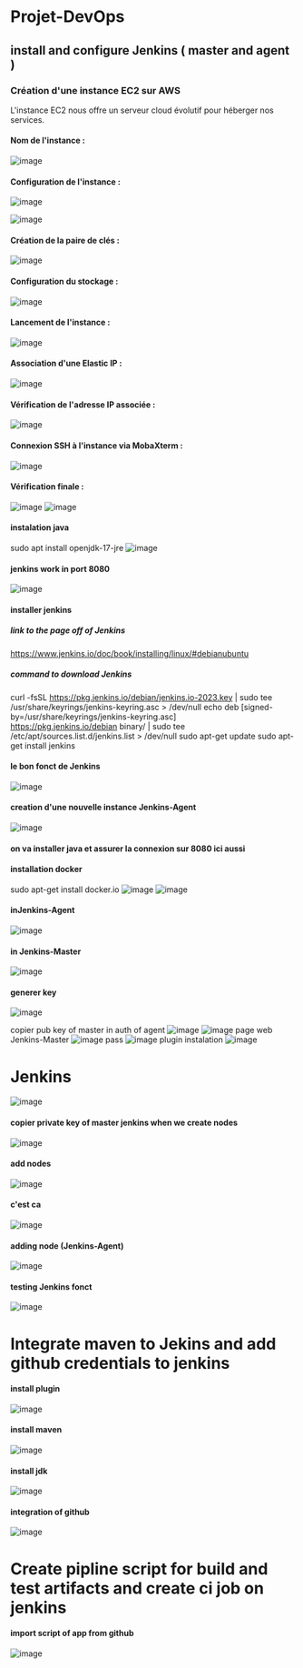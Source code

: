 # Projet-DevOps
## install and configure Jenkins ( master and agent )
### Création d'une instance EC2 sur AWS
L'instance EC2 nous offre un serveur cloud évolutif pour héberger nos services.
#### Nom de l'instance :
![image](https://github.com/user-attachments/assets/1b7fa42f-d7fd-41b9-91ef-0cc422821bb0)
#### Configuration de l'instance :

![image](https://github.com/user-attachments/assets/cdf1d8da-4341-4d4b-8379-82ef1f0ab2c0)

![image](https://github.com/user-attachments/assets/517a1e27-c277-4553-829f-ba288a167d77)

#### Création de la paire de clés :

![image](https://github.com/user-attachments/assets/aadbf00a-8c7f-4fa9-897b-eaf639c7f4a2)

#### Configuration du stockage :

![image](https://github.com/user-attachments/assets/55e53a7f-12c1-40d0-b468-7b7ae1edeeef)

#### Lancement de l'instance :

![image](https://github.com/user-attachments/assets/523073dc-e609-4364-9bcd-cb5f3fd9661b)

#### Association d'une Elastic IP :

![image](https://github.com/user-attachments/assets/2709b8f0-deae-4af3-b0a3-2c553246b823)

#### Vérification de l'adresse IP associée :

![image](https://github.com/user-attachments/assets/099c2d92-d5c7-4f5a-ba20-5070adeadf90)

#### Connexion SSH à l'instance via MobaXterm :

![image](https://github.com/user-attachments/assets/15daee7f-3af7-41ee-8ae5-ad0e92710574)

#### Vérification finale :

![image](https://github.com/user-attachments/assets/27a96cc4-1795-4ef7-8dae-0647436fd09a)
![image](https://github.com/user-attachments/assets/c32e8834-43c6-4419-9019-380e0cbc4b4c)
#### instalation java 
sudo apt install openjdk-17-jre 
![image](https://github.com/user-attachments/assets/ee92ca85-daa3-4717-b87e-9814918ca4c2)

#### jenkins work in port 8080
![image](https://github.com/user-attachments/assets/81e55caa-20d9-4612-9a70-76c0014c2b37)
#### installer jenkins 
##### link to the page off of Jenkins
https://www.jenkins.io/doc/book/installing/linux/#debianubuntu
##### command to download Jenkins 
curl -fsSL https://pkg.jenkins.io/debian/jenkins.io-2023.key | sudo tee \
  /usr/share/keyrings/jenkins-keyring.asc > /dev/null
echo deb [signed-by=/usr/share/keyrings/jenkins-keyring.asc] \
  https://pkg.jenkins.io/debian binary/ | sudo tee \
  /etc/apt/sources.list.d/jenkins.list > /dev/null
sudo apt-get update
sudo apt-get install jenkins
#### le bon fonct de Jenkins
![image](https://github.com/user-attachments/assets/adfdbc0f-9893-47ef-806f-1becc324273f)
#### creation d'une nouvelle instance Jenkins-Agent
![image](https://github.com/user-attachments/assets/d8526795-d4f7-40df-abb3-56f89eb49817)
#### on va installer java et assurer la connexion sur 8080 ici aussi 
#### installation docker 
sudo apt-get install docker.io
![image](https://github.com/user-attachments/assets/98d555ef-b583-4c4b-b875-b4c006eb8299)
![image](https://github.com/user-attachments/assets/1131cd55-1a71-4d1c-a419-42c793227107)
#### inJenkins-Agent
![image](https://github.com/user-attachments/assets/506d6a4c-6293-4977-a0a2-ae3ed151822b)
#### in Jenkins-Master
![image](https://github.com/user-attachments/assets/702ecc0f-ce6c-4d2c-9db2-8753c3be89de)
#### generer key
![image](https://github.com/user-attachments/assets/bf68ca05-60c0-4fe9-adfc-c4ff9c834145)

copier pub key of master in auth of agent
![image](https://github.com/user-attachments/assets/2922b134-58c8-4486-8cf6-a5b65378ea68)
![image](https://github.com/user-attachments/assets/d7a518b4-a8ae-4bb9-8008-39ae6d5dab39)
page web Jenkins-Master
![image](https://github.com/user-attachments/assets/64d2bfb8-1054-497c-94fc-e38d23704f3b)
pass
![image](https://github.com/user-attachments/assets/65cdf149-689f-472b-a2f8-427846327641)
plugin instalation 
![image](https://github.com/user-attachments/assets/5b2667bc-89d0-4364-a632-d69b99f9e0eb)
# Jenkins
![image](https://github.com/user-attachments/assets/5637c5f2-3d13-409d-8979-ec03ae1f0bca)

#### copier private key of master jenkins when we create nodes 
![image](https://github.com/user-attachments/assets/95c58bd5-6403-4552-a775-ba901b717f71)
#### add nodes 
![image](https://github.com/user-attachments/assets/e41cb523-5c92-4fe1-8c1f-62784dbd7dae)
#### c'est ca 
![image](https://github.com/user-attachments/assets/eb2ea2a7-5bf5-40fc-b7fa-37b631d24b27)
#### adding node (Jenkins-Agent)
![image](https://github.com/user-attachments/assets/cfb98d4a-e36d-4102-95df-0d9698297404)
#### testing Jenkins fonct
![image](https://github.com/user-attachments/assets/135694c4-f572-4721-b7cf-751369a60fb7)
# Integrate maven to Jekins and add github credentials to jenkins
#### install plugin
![image](https://github.com/user-attachments/assets/8fcb0457-b67a-48e0-988c-586c79619693)
#### install maven
![image](https://github.com/user-attachments/assets/19624137-4396-40fe-9071-64e93584b0cd)
#### install jdk
![image](https://github.com/user-attachments/assets/e9ee7034-02a4-4094-b59f-ef175ac30e2f)
#### integration of github
![image](https://github.com/user-attachments/assets/200dc54d-001f-4a9c-8a2e-61644662ac9b)
# Create pipline script for build and test artifacts and create ci job on jenkins
#### import script of app from github 
![image](https://github.com/user-attachments/assets/618e9c7f-9041-4d9d-87f3-a87a4dcffa69)
